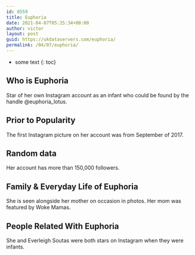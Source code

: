 ```yaml
---
id: 8559
title: Euphoria
date: 2021-04-07T05:25:34+00:00
author: victor
layout: post
guid: https://ukdataservers.com/euphoria/
permalink: /04/07/euphoria/
---
```


* some text
{: toc}


## Who is Euphoria



Star of her own Instagram account as an infant who could be found by the handle @euphoria_lotus. 

                
                
                
## Prior to Popularity



The first Instagram picture on her account was from September of 2017.

                
                
                
## Random data



Her account has more than 150,000 followers. 

                
                
                
## Family & Everyday Life of Euphoria



She is seen alongside her mother on occasion in photos. Her mom was featured by Woke Mamas.

                
                
                
## People Related With Euphoria



She and Everleigh Soutas were both stars on Instagram when they were infants.

                
              
            
          
          
          
